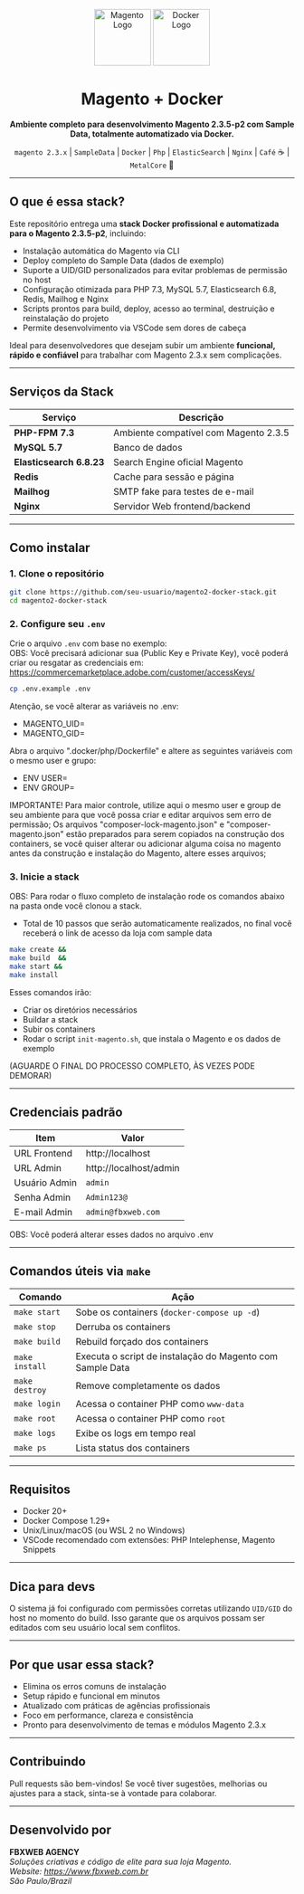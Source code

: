 <p align="center">
  <img src="https://user-images.githubusercontent.com/1086448/44016593-30e04b72-9ef3-11e8-9741-23f3b4e87ee0.png" height="100" alt="Magento Logo">
  <img src="https://www.docker.com/wp-content/uploads/2022/03/Moby-logo.png" height="100" alt="Docker Logo">
</p>

<h1 align="center">Magento + Docker</h1>

<p align="center">
  <strong>Ambiente completo para desenvolvimento Magento 2.3.5-p2 com Sample Data, totalmente automatizado via Docker.</strong>
</p>

<p align="center">
  <code>magento 2.3.x</code> |
  <code>SampleData</code> |
  <code>Docker</code> |
  <code>Php</code> |
  <code>ElasticSearch</code> |
  <code>Nginx</code> |
  <code>Café</code> ☕ |
  <code>MetalCore</code> 🤘
</p>

---

## O que é essa stack?

Este repositório entrega uma **stack Docker profissional e automatizada para o Magento 2.3.5-p2**, incluindo:

- Instalação automática do Magento via CLI
- Deploy completo do Sample Data (dados de exemplo)
- Suporte a UID/GID personalizados para evitar problemas de permissão no host
- Configuração otimizada para PHP 7.3, MySQL 5.7, Elasticsearch 6.8, Redis, Mailhog e Nginx
- Scripts prontos para build, deploy, acesso ao terminal, destruição e reinstalação do projeto
- Permite desenvolvimento via VSCode sem dores de cabeça

Ideal para desenvolvedores que desejam subir um ambiente **funcional, rápido e confiável** para trabalhar com Magento 2.3.x sem complicações.

---

## Serviços da Stack

| Serviço                | Descrição                              |
|------------------------|----------------------------------------|
| **PHP-FPM 7.3**         | Ambiente compatível com Magento 2.3.5 |
| **MySQL 5.7**           | Banco de dados                        |
| **Elasticsearch 6.8.23**| Search Engine oficial Magento         |
| **Redis**               | Cache para sessão e página            |
| **Mailhog**             | SMTP fake para testes de e-mail       |
| **Nginx**               | Servidor Web frontend/backend         |

---

## Como instalar

### 1. Clone o repositório

```bash
git clone https://github.com/seu-usuario/magento2-docker-stack.git
cd magento2-docker-stack
```

### 2. Configure seu `.env`

Crie o arquivo `.env` com base no exemplo:  
OBS: Você precisará adicionar sua (Public Key e Private Key), você poderá criar ou resgatar as credenciais em:  
https://commercemarketplace.adobe.com/customer/accessKeys/

```bash
cp .env.example .env
```

Atenção, se você alterar as variáveis no .env:
- MAGENTO_UID=
- MAGENTO_GID=

Abra o arquivo ".docker/php/Dockerfile" e altere as seguintes variáveis com o mesmo user e grupo:
- ENV USER=
- ENV GROUP=

IMPORTANTE! Para maior controle, utilize aqui o mesmo user e group de seu ambiente para que você possa criar e editar arquivos sem erro de permissão;
Os arquivos "composer-lock-magento.json" e "composer-magento.json" estão preparados para serem copiados na construção dos containers, se você quiser alterar ou adicionar alguma coisa no magento antes da construção e instalação do Magento, altere esses arquivos; 

### 3. Inicie a stack

OBS: Para rodar o fluxo completo de instalação rode os comandos abaixo na pasta onde você clonou a stack.  
- Total de 10 passos que serão automaticamente realizados, no final você receberá o link de acesso da loja com sample data

```bash
make create && 
make build  && 
make start &&
make install
```

Esses comandos irão:

- Criar os diretórios necessários
- Buildar a stack
- Subir os containers
- Rodar o script `init-magento.sh`, que instala o Magento e os dados de exemplo

(AGUARDE O FINAL DO PROCESSO COMPLETO, ÀS VEZES PODE DEMORAR)

---

## Credenciais padrão 

| Item           | Valor                  |
|----------------|------------------------|
| URL Frontend   | http://localhost       |
| URL Admin      | http://localhost/admin |
| Usuário Admin  | `admin`                |
| Senha Admin    | `Admin123@`            |
| E-mail Admin   | `admin@fbxweb.com`     |

OBS: Você poderá alterar esses dados no arquivo .env

---

## Comandos úteis via `make`

| Comando        | Ação                                                        |
|----------------|-------------------------------------------------------------|
| `make start`   | Sobe os containers (`docker-compose up -d`)                |
| `make stop`    | Derruba os containers                                       |
| `make build`   | Rebuild forçado dos containers                              |
| `make install` | Executa o script de instalação do Magento com Sample Data  |
| `make destroy` | Remove completamente os dados                               |
| `make login`   | Acessa o container PHP como `www-data`                      |
| `make root`    | Acessa o container PHP como `root`                          |
| `make logs`    | Exibe os logs em tempo real                                 |
| `make ps`      | Lista status dos containers                                 |

---

## Requisitos

- Docker 20+
- Docker Compose 1.29+
- Unix/Linux/macOS (ou WSL 2 no Windows)
- VSCode recomendado com extensões: PHP Intelephense, Magento Snippets

---

## Dica para devs

O sistema já foi configurado com permissões corretas utilizando `UID/GID` do host no momento do build. Isso garante que os arquivos possam ser editados com seu usuário local sem conflitos.

---

## Por que usar essa stack?

- Elimina os erros comuns de instalação
- Setup rápido e funcional em minutos
- Atualizado com práticas de agências profissionais
- Foco em performance, clareza e consistência
- Pronto para desenvolvimento de temas e módulos Magento 2.3.x

---

## Contribuindo

Pull requests são bem-vindos! Se você tiver sugestões, melhorias ou ajustes para a stack, sinta-se à vontade para colaborar.

---

## Desenvolvido por

**FBXWEB AGENCY**  
_Soluções criativas e código de elite para sua loja Magento._  
_Website: https://www.fbxweb.com.br_  
_São Paulo/Brazil_
